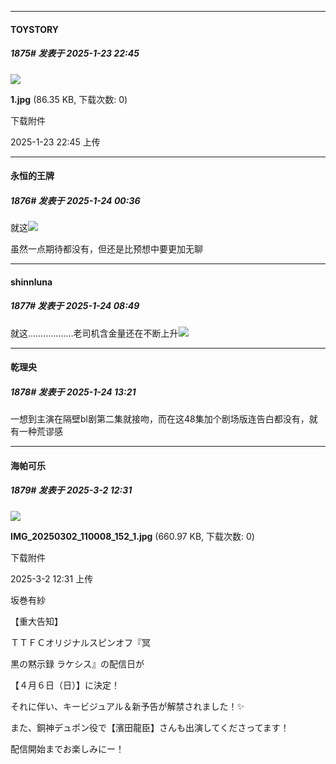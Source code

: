 ﻿
*****

####  TOYSTORY  
##### 1875#       发表于 2025-1-23 22:45

<img src="https://img.saraba1st.com/forum/202501/23/224517i77eqydri0zodxih.jpg" referrerpolicy="no-referrer">

<strong>1.jpg</strong> (86.35 KB, 下载次数: 0)

下载附件

2025-1-23 22:45 上传


*****

####  永恒的王牌  
##### 1876#       发表于 2025-1-24 00:36

就这<img src="https://static.saraba1st.com/image/smiley/face2017/001.png" referrerpolicy="no-referrer">

虽然一点期待都没有，但还是比预想中要更加无聊


*****

####  shinnluna  
##### 1877#       发表于 2025-1-24 08:49

就这………………老司机含金量还在不断上升<img src="https://static.saraba1st.com/image/smiley/face2017/001.png" referrerpolicy="no-referrer">


*****

####  乾理央  
##### 1878#       发表于 2025-1-24 13:21

一想到主演在隔壁bl剧第二集就接吻，而在这48集加个剧场版连告白都没有，就有一种荒谬感

*****

####  海帕可乐  
##### 1879#       发表于 2025-3-2 12:31

<img src="https://img.saraba1st.com/forum/202503/02/123119y3wbmhglkjxxuphs.jpg" referrerpolicy="no-referrer">

<strong>IMG_20250302_110008_152_1.jpg</strong> (660.97 KB, 下载次数: 0)

下载附件

2025-3-2 12:31 上传

坂巻有紗

【重大告知】

ＴＴＦＣオリジナルスピンオフ『冥

黒の黙示録 ラケシス』の配信日が

【４月６日（日）】に決定！

それに伴い、キービジュアル＆新予告が解禁されました！✨

また、銅神デュポン役で【濱田龍臣】さんも出演してくださってます！

配信開始までお楽しみにー！

